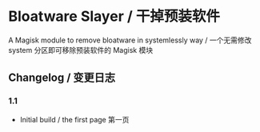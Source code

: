 # Bloatware Slayer / 干掉预装软件
A Magisk module to remove bloatware in systemlessly way / 一个无需修改 system 分区即可移除预装软件的 Magisk 模块

## Changelog / 变更日志
### 1.1
- Initial build / the first page
  第一页
